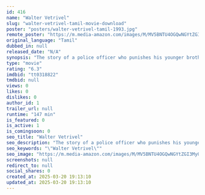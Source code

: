 ```yaml
---
id: 416
name: "Walter Vetrivel"
slug: "walter-vetrivel-tamil-movie-download"
poster: "posters/walter-vetrivel-tamil-1993.jpg"
remote_poster: "https://m.media-amazon.com/images/M/MV5BNTU4OGQwNGYtZGI3My00ZTQyLWFiMjYtMWU3MDhhOGFkYzU1XkEyXkFqcGdeQXVyODEzOTQwNTY@._V1_SX300.jpg"
original_language: "Tamil"
dubbed_in: null
released_date: "N/A"
synopsis: "The story of a police officer who punishes his younger brother for his involvement in malpractices and hands him over to the authorities."
type: "movie"
rating: "6.3"
imdbid: "tt0318822"
tmdbid: null
views: 0
likes: 0
dislikes: 0
author_id: 1
trailer_url: null
runtime: "147 min"
is_featured: 0
is_active: 1
is_comingsoon: 0
seo_title: "Walter Vetrivel"
seo_description: "The story of a police officer who punishes his younger brother for his involvement in malpractices and hands him over to the authorities."
seo_keywords: "\"Walter Vetrivel\""
seo_image: "https://m.media-amazon.com/images/M/MV5BNTU4OGQwNGYtZGI3My00ZTQyLWFiMjYtMWU3MDhhOGFkYzU1XkEyXkFqcGdeQXVyODEzOTQwNTY@._V1_SX300.jpg"
screenshots: null
redirect_to: null
social_shares: 0
created_at: 2025-03-20 19:13:10
updated_at: 2025-03-20 19:13:10
---
```



